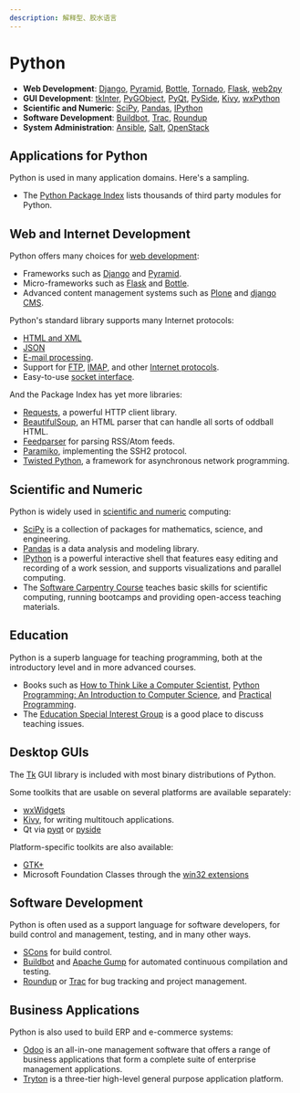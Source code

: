 ```yaml
---
description: 解释型、胶水语言
---
```


# Python



* **Web Development**: [Django](http://www.djangoproject.com/), [Pyramid](http://www.pylonsproject.org/), [Bottle](http://bottlepy.org/), [Tornado](http://tornadoweb.org/), [Flask](http://flask.pocoo.org/), [web2py](http://www.web2py.com/)
* **GUI Development**: [tkInter](http://wiki.python.org/moin/TkInter), [PyGObject](https://wiki.gnome.org/Projects/PyGObject), [PyQt](http://www.riverbankcomputing.co.uk/software/pyqt/intro), [PySide](https://wiki.qt.io/PySide), [Kivy](https://kivy.org/), [wxPython](http://www.wxpython.org/)
* **Scientific and Numeric**: [SciPy](http://www.scipy.org/), [Pandas](http://pandas.pydata.org/), [IPython](http://ipython.org/)
* **Software Development**: [Buildbot](http://buildbot.net/), [Trac](http://trac.edgewall.org/), [Roundup](http://roundup.sourceforge.net/)
* **System Administration**: [Ansible](http://www.ansible.com/), [Salt](http://www.saltstack.com/), [OpenStack](https://www.openstack.org/)



## Applications for Python

Python is used in many application domains. Here's a sampling.

* The [Python Package Index](http://pypi.python.org/pypi) lists thousands of third party modules for Python.

## Web and Internet Development

Python offers many choices for [web development](http://wiki.python.org/moin/WebProgramming):

* Frameworks such as [Django](http://www.djangoproject.com/) and [Pyramid](http://www.pylonsproject.org/).
* Micro-frameworks such as [Flask](http://flask.pocoo.org/) and [Bottle](http://bottlepy.org/).
* Advanced content management systems such as [Plone](http://www.plone.org/) and [django CMS](https://www.django-cms.org/).

Python's standard library supports many Internet protocols:

* [HTML and XML](http://docs.python.org/library/markup)
* [JSON](http://docs.python.org/library/json.html)
* [E-mail processing](http://docs.python.org/library/email).
* Support for [FTP](http://docs.python.org/library/ftplib.html), [IMAP](http://docs.python.org/2/library/imaplib.html), and other [Internet protocols](http://docs.python.org/library/internet).
* Easy-to-use [socket interface](http://docs.python.org/howto/sockets.html).

And the Package Index has yet more libraries:

* [Requests](https://pypi.python.org/pypi/requests/), a powerful HTTP client library.
* [BeautifulSoup](http://www.crummy.com/software/BeautifulSoup/), an HTML parser that can handle all sorts of oddball HTML.
* [Feedparser](https://pypi.python.org/pypi/feedparser) for parsing RSS/Atom feeds.
* [Paramiko](https://pypi.python.org/pypi/paramiko/), implementing the SSH2 protocol.
* [Twisted Python](http://twistedmatrix.com/), a framework for asynchronous network programming.

## Scientific and Numeric

Python is widely used in [scientific and numeric](http://wiki.python.org/moin/NumericAndScientific) computing:

* [SciPy](http://scipy.org/) is a collection of packages for mathematics, science, and engineering.
* [Pandas](http://pandas.pydata.org/) is a data analysis and modeling library.
* [IPython](http://ipython.org/) is a powerful interactive shell that features easy editing and recording of a work session, and supports visualizations and parallel computing.
* The [Software Carpentry Course](http://software-carpentry.org/) teaches basic skills for scientific computing, running bootcamps and providing open-access teaching materials.

## Education

Python is a superb language for teaching programming, both at the introductory level and in more advanced courses.

* Books such as [How to Think Like a Computer Scientist](http://www.openbookproject.net/thinkcs/python/english2e/), [Python Programming: An Introduction to Computer Science](http://mcsp.wartburg.edu/zelle/python/), and [Practical Programming](http://pragprog.com/book/gwpy2/practical-programming).
* The [Education Special Interest Group](https://www.python.org/community/sigs/current/edu-sig) is a good place to discuss teaching issues.

## Desktop GUIs

The [Tk](http://wiki.python.org/moin/TkInter) GUI library is included with most binary distributions of Python.

Some toolkits that are usable on several platforms are available separately:

* [wxWidgets](http://www.wxpython.org/)
* [Kivy](http://kivy.org/), for writing multitouch applications.
* Qt via [pyqt](http://www.riverbankcomputing.co.uk/software/pyqt/intro) or [pyside](http://www.pyside.org/)

Platform-specific toolkits are also available:

* [GTK+](http://www.pygtk.org/)
* Microsoft Foundation Classes through the [win32 extensions](http://sourceforge.net/projects/pywin32/)

## Software Development

Python is often used as a support language for software developers, for build control and management, testing, and in many other ways.

* [SCons](http://www.scons.org/) for build control.
* [Buildbot](http://buildbot.sourceforge.net/) and [Apache Gump](http://gump.apache.org/) for automated continuous compilation and testing.
* [Roundup](http://roundup.sourceforge.net/) or [Trac](http://www.edgewall.com/trac/) for bug tracking and project management.

## Business Applications

Python is also used to build ERP and e-commerce systems:

* [Odoo](https://www.odoo.com/) is an all-in-one management software that offers a range of business applications that form a complete suite of enterprise management applications.
* [Tryton](http://www.tryton.org/) is a three-tier high-level general purpose application platform.

